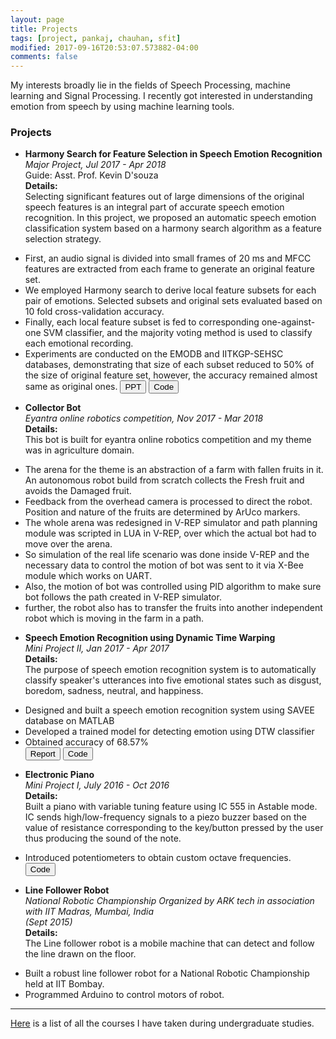 ```yaml
---
layout: page
title: Projects
tags: [project, pankaj, chauhan, sfit]
modified: 2017-09-16T20:53:07.573882-04:00
comments: false
---
```


My interests broadly lie in the fields of Speech Processing, machine learning and Signal Processing.
I recently got interested in understanding emotion from speech by using machine learning tools.


### Projects

* **Harmony Search for Feature Selection in Speech Emotion Recognition**  
*Major Project, Jul 2017 - Apr 2018*  
Guide: Asst. Prof. Kevin D'souza  
**Details:**  
Selecting significant features out of large dimensions of the original speech features is an integral part of accurate speech emotion recognition. In this project, we proposed an automatic speech emotion classification system based on a harmony search algorithm as a feature selection strategy. 
- First, an audio signal is divided into small frames of 20 ms and MFCC features are extracted from each frame to generate an original feature set. 
- We employed Harmony search to derive local feature subsets for each pair of emotions. Selected subsets and original sets evaluated based on 10 fold cross-validation accuracy. 
- Finally, each local feature subset is fed to corresponding one-against-one SVM classifier, and the majority voting method is used to classify each emotional recording. 
- Experiments are conducted on the EMODB and IITKGP-SEHSC databases, demonstrating that size of each subset reduced to 50% of the size of original feature set, however, the accuracy remained almost same as original ones.
[<button type="button" class="btn btn-info">PPT</button>](/reports/be-proj-present.pdf)
[<button type="button" class="btn btn-danger">Code</button>](https://github.com/cpankajr/Harmony-Search-for-Feature-Selection-in-ASER)  

* **Collector Bot**  
*Eyantra online robotics competition, Nov 2017 - Mar 2018*    
**Details:**  
This bot is built for eyantra online robotics competition and my theme was in agriculture domain.
- The arena for the theme is an abstraction of a farm with fallen fruits in it. An autonomous robot build from scratch collects the Fresh fruit and avoids the Damaged fruit. 
- Feedback from the overhead camera is processed to direct the robot. Position and nature of the fruits are determined by ArUco markers.
- The whole arena was redesigned in V-REP simulator and path planning module was scripted in LUA in V-REP, over which the actual bot had to move over the arena. 
- So simulation of the real life scenario was done inside V-REP and the necessary data to control the motion of bot was sent to it via X-Bee module which works on UART.
- Also, the motion of bot was controlled using PID algorithm to make sure bot follows the path created in V-REP simulator. 
- further, the robot also has to transfer the fruits into another independent robot which is moving in the farm in a path.

* **Speech Emotion Recognition using Dynamic Time Warping**  
*Mini Project II, Jan 2017 - Apr 2017*    
**Details:**  
The purpose of speech emotion recognition system is to automatically classify speaker's utterances into five emotional states such as disgust, boredom, sadness, neutral, and happiness.
- Designed and built a speech emotion recognition system using SAVEE database on MATLAB
- Developed a trained model for detecting emotion using DTW classifier
- Obtained accuracy of 68.57%  
[<button type="button" class="btn btn-info">Report</button>](/reports/Mini-Project-2.pdf)
[<button type="button" class="btn btn-danger">Code</button>](https://github.com/cpankajr/Speech-Emotion-Recognition-using-DTW)  

* **Electronic Piano**  
*Mini Project I, July 2016 - Oct 2016*  
**Details:**  
Built a piano with variable tuning feature using IC 555 in Astable mode.
IC sends high/low-frequency signals to a piezo buzzer based on the value of resistance corresponding to the key/button
pressed by the user thus producing the sound of the note. 
- Introduced potentiometers to obtain custom octave frequencies.  
[<button type="button" class="btn btn-danger">Code</button>](https://github.com/cpankajr/p1)  

* **Line Follower Robot**  
*National Robotic Championship Organized by ARK tech in association with IIT Madras, Mumbai, India*  
*(Sept 2015)*    
**Details:**  
The Line follower robot is a mobile machine that can detect and follow the line drawn on the floor.
- Built a robust line follower robot for a National Robotic Championship held at IIT Bombay.
- Programmed Arduino to control motors of robot.  

-----
  

[Here](/projects/courses) is a list of all the courses I have taken during undergraduate studies.
